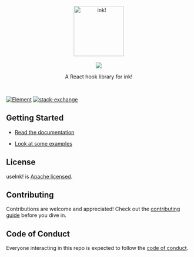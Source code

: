 <div align="center">
  <img src="./useink-logo.svg" alt="ink!" height="136" />
  <br/>
  <br/>
  <a href="https://www.npmjs.com/package/useink">
    <img src="https://img.shields.io/npm/v/useink?colorA=BC83FB&colorB=8747CC&style=flat&label=Version" />
  </a>
  <br/>
  <p>A React hook library for ink!</p>
</div>

<br/>

[![Element][k1]][k2] [![stack-exchange][s1]][s2]

[k1]: https://img.shields.io/badge/matrix-chat-brightgreen.svg?colorA=BC83FB&colorB=8747CC&style=flat
[k2]: https://matrix.to/#/#useink:parity.io

[s1]:
https://img.shields.io/badge/click-white.svg?logo=StackExchange&label=useink%20Support%20on%20StackExchange&colorA=BC83FB&colorB=8747CC
[s2]: https://substrate.stackexchange.com/questions/tagged/useink?tab=Votes


## Getting Started

* [Read the documentation](https://use.ink/frontend/overview)

* [Look at some examples](https://github.com/paritytech/useink/tree/main/playground)

## License

useInk! is [Apache licensed](LICENSE).

## Contributing

Contributions are welcome and appreciated! Check out the
[contributing guide](CONTRIBUTING.md) before you dive in.

## Code of Conduct

Everyone interacting in this repo is expected to follow the
[code of conduct](CODE_OF_CONDUCT.md).
